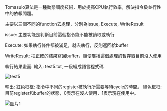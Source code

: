 Tomasulo算法是一種動態調度技術，用於提高CPU執行效率，解決指令級並行性中的依賴問題。

主要以三個不同的function去處理，分別為issue, Execute, WriteResult

issue: 主要功能是判斷目前這個指令能不能被讀取或執行

Execute: 如果執行條件都被滿足，就去執行，反則返回給buffer

WriteResult: 把正確的結果寫回buffer，順便廣播這個處理的暫存器目前沒人使用

執行結果畫面:
輸入: test5.txt, 一段組成語言程式碼

![test5](https://github.com/user-attachments/assets/50428c54-57f0-450b-8522-af671e5a54c8)

輸出:
紅色框框: 指令中不同的register被執行所需要等待cycle的時間。
綠色框框: 目前register和buffer的狀態，0表示在沒人使用，1表示現在使用中。

![圖片1](https://github.com/user-attachments/assets/14f81cda-e17e-4e82-b7c6-611a306b52ca)



